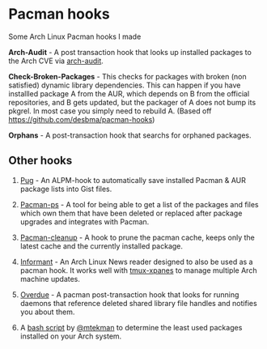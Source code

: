 # Pacman hooks
Some Arch Linux Pacman hooks I made

**Arch-Audit** - A post transaction hook that looks up installed packages to the Arch CVE via [arch-audit](https://www.archlinux.org/packages/community/x86_64/arch-audit/).

**Check-Broken-Packages** - This checks for packages with broken (non satisfied) dynamic library dependencies. This can happen if you have installled package A from the AUR, which depends on B from the official repositories, and B gets updated, but the packager of A does not bump its pkgrel. In most case you simply need to rebuild A. (Based off https://github.com/desbma/pacman-hooks)

**Orphans** - A post-transaction hook that searchs for orphaned packages.

## Other hooks
1. [Pug](https://github.com/Ventto/pug) - An ALPM-hook to automatically save installed Pacman & AUR package lists into Gist files.

2. [Pacman-ps](https://gitlab.com/samcv/ps-lsof) - A tool for being able to get a list of the packages and files which own them that have been deleted or replaced after package upgrades and integrates with Pacman.

3. [Pacman-cleanup](https://aur.archlinux.org/packages/pacman-cleanup-hook/) - A hook to prune the pacman cache, keeps only the latest cache and the currently installed package.

4. [Informant](https://github.com/bradford-smith94/informant) - An Arch Linux News reader designed to also be used as a pacman hook. It works well with [tmux-xpanes](https://github.com/greymd/tmux-xpanes) to manage multiple Arch machine updates.

4. [Overdue](https://github.com/tylerjl/overdue/) - A pacman post-transaction hook that looks for running daemons that reference deleted shared library file handles and notifies you about them.

5. A [bash script](https://gist.github.com/mtekman/9769fa3eb28dd0dbdd1e8ce802157e95) by [@mtekman](https://gist.github.com/mtekman) to determine the least used packages installed on your Arch system.

